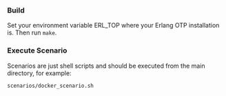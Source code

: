 ### Build

Set your environment variable ERL_TOP where your Erlang OTP installation is.
Then run `make`.

### Execute Scenario

Scenarios are just shell scripts and should be executed from the main directory, for example:

```
scenarios/docker_scenario.sh
```
